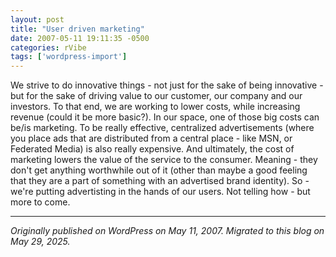```yaml
---
layout: post
title: "User driven marketing"
date: 2007-05-11 19:11:35 -0500
categories: rVibe
tags: ['wordpress-import']
---
```


We strive to do innovative things - not just for the sake of being innovative - but for the sake of driving value to our customer, our company and our investors. To that end, we are working to lower costs, while increasing revenue (could it be more basic?). In our space, one of those big costs can be/is marketing. To be really effective, centralized advertisements (where you place ads that are distributed from a central place - like MSN, or Federated Media) is also really expensive. And ultimately, the cost of marketing lowers the value of the service to the consumer. Meaning - they don't get anything worthwhile out of it (other than maybe a good feeling that they are a part of something with an advertised brand identity). So - we're putting advertisting in the hands of our users. Not telling how - but more to come.

---

*Originally published on WordPress on May 11, 2007. Migrated to this blog on May 29, 2025.*
